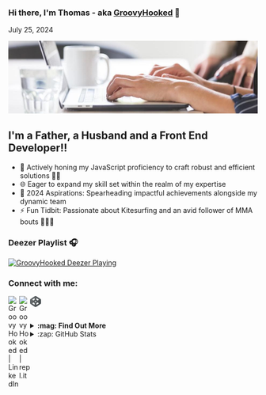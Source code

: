 ### Hi there, I'm Thomas - aka [GroovyHooked][linkedin] 👋 
<!-- display date -->
July 25, 2024
<!-- display date end -->

<img src="https://github.com/GroovyHooked/GroovyHooked/blob/main/assets/img/working-on-laptop.jpg" alt="Picture of a laptop"/>


## I'm a Father, a Husband and a Front End Developer!!

- 🚀 Actively honing my JavaScript proficiency to craft robust and efficient solutions 👨‍🎓
- 🌐 Eager to expand my skill set within the realm of my expertise
- 🎯 2024 Aspirations: Spearheading impactful achievements alongside my dynamic team
- ⚡ Fun Tidbit: Passionate about Kitesurfing and an avid follower of MMA bouts 🏄‍♂️🥊
 



### Deezer Playlist 🎧

[<img src="https://www.pleinlechoeur.be/wp-content/uploads/2017/09/partition1.png" target="_blank" alt="GroovyHooked Deezer Playing" width="350" />](https://deezer.page.link/mMt6AzNRooc1NyXq5)


### Connect with me:

[<img align="left" alt="GroovyHooked | LinkedIn" width="22px" target="_blank" src="https://cdn.jsdelivr.net/npm/simple-icons@v3/icons/linkedin.svg" />][linkedin]
[<img align="left" alt="GroovyHooked | repl.it" width="22px" target="_blank" src="https://upload.wikimedia.org/wikipedia/commons/thumb/b/b2/Repl.it_logo.svg/1024px-Repl.it_logo.svg.png" />][repl.it]
[<img align="left" alt="GroovyHooked | CodePen" width="22px" target="_blank" src="https://raw.githubusercontent.com/GroovyHooked/GroovyHooked/main/assets/img/codepen-icon-11.jpg" />][codepen]

<br />
<br />
<br />

<details>
  <summary><b>:mag: Find Out More</b></summary>
 <br />
 
<p>Driven by a passion for programming, I am unwavering in my commitment to excel during this career transition. Leveraging my technical skills, I strive to deliver meticulous work that precisely aligns with your requirements.</p>

<p>Drawing from my diverse experiences, I have developed valuable skills, including a keen adaptability and a strong collaborative spirit. I look forward to the opportunity to contribute these qualities to your team for the successful execution of your upcoming development projects<p>
</details>

<details>
  <summary>:zap: GitHub Stats</summary>

 [![GroovyHooked's github stats](https://github-readme-stats.vercel.app/api?username=GroovyHooked&show_icons=true&theme=tokyonight)](https://github.com/GroovyHooked/github-readme-stats)

</details>

[website]: http://thomascariot.ddns.net
[codepen]: https://codepen.io/groovyhooked
[repl.it]: https://repl.it/@GroovyHooked
[linkedin]: https://www.linkedin.com/in/thomas-cariot-05711a27/
[github]: https://github.com/GroovyHooked
[miniProjetCodepen1]: https://codepen.io/groovyhooked/pen/NWNKgzL
[meatcannes]: https://meatcannes.fr
[colloques]: https://repl.it/@GroovyHooked/Colloques-5#contact.php
